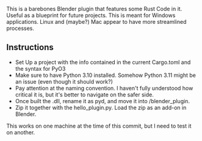 This is a barebones Blender plugin that features some Rust Code in it. Useful as a blueprint for future projects.
This is meant for Windows applications. Linux and (maybe?) Mac appear to have more streamlined processes.

## Instructions
* Set Up a project with the info contained in the current Cargo.toml and the syntax for PyO3
* Make sure to have Python 3.10 installed. Somehow Python 3.11 might be an issue (even though it should work?)
* Pay attention at the naming convention. I haven't fully understood how critical it is, but it's better to navigate on the safer side.
* Once built the .dll, rename it as pyd, and move it into /blender_plugin.
* Zip it together with the hello_plugin.py. Load the zip as an add-on in Blender.

This works on one machine at the time of this commit, but I need to test it on another.